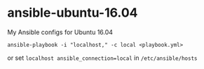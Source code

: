# ansible-ubuntu-16.04
My Ansible configs for Ubuntu 16.04

```
ansible-playbook -i "localhost," -c local <playbook.yml>
```

or set `localhost ansible_connection=local` in `/etc/ansible/hosts`
